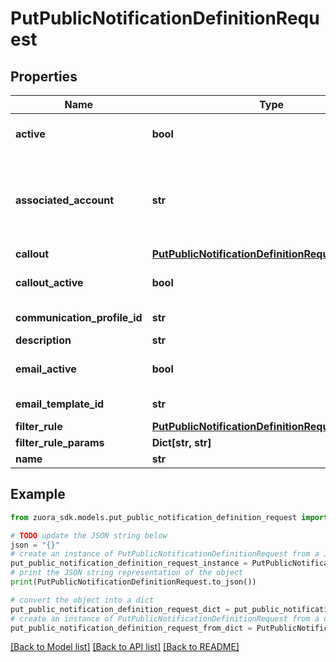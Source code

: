# PutPublicNotificationDefinitionRequest


## Properties

Name | Type | Description | Notes
------------ | ------------- | ------------- | -------------
**active** | **bool** | The status of the notification definition. The default value is &#x60;true&#x60;. | [optional] [default to True]
**associated_account** | **str** | Indicates with which type of account this notification is associated. Depending on your environment, you can use one of the following values: * &#x60;Account.Id&#x60;: ID of the primary customer account related to the notification. It is also the default value. * &#x60;ParentAccount.Id&#x60;: this option is available only if you have &lt;a href&#x3D;\&quot;https://knowledgecenter.zuora.com/Billing/Subscriptions/Customer_Accounts/A_Customer_Account_Introduction#Customer_Hierarchy\&quot; target&#x3D;\&quot;_blank\&quot;&gt;Customer Hierarchy&lt;/a&gt; enabled for your tenant. * &#x60;SubscriptionOwnerAccount.Id&#x60;: this option is available if the base object of the notification is Order Action.  **Note:** before specifying this field, we recommend that you use [Data Source](https://knowledgecenter.zuora.com/Billing/Reporting/D_Data_Sources_and_Exports/C_Data_Source_Reference) to check the available types of accounts for the current notification.    | [optional] 
**callout** | [**PutPublicNotificationDefinitionRequestCallout**](PutPublicNotificationDefinitionRequestCallout.md) |  | [optional] 
**callout_active** | **bool** | The status of the callout action. The default value is &#x60;false&#x60;. | [optional] [default to False]
**communication_profile_id** | **str** | The profile that notification definition belongs to. If you want to update the notification to a system notification, you should pass &#39;SystemNotification&#39;. &#39;  | [optional] 
**description** | **str** | The description of the notification definition. | [optional] 
**email_active** | **bool** | The status of the email action. The default value is &#x60;false&#x60;. | [optional] [default to False]
**email_template_id** | **str** | The ID of the email template. If emailActive is updated from false to true, an email template is required, and the EventType of the email template MUST be the same as the EventType of the notification definition.  | [optional] 
**filter_rule** | [**PutPublicNotificationDefinitionRequestFilterRule**](PutPublicNotificationDefinitionRequestFilterRule.md) |  | [optional] 
**filter_rule_params** | **Dict[str, str]** | The parameter values used to configure the filter rule.  | [optional] 
**name** | **str** | The name of the notification definition, which is unique in the profile. | [optional] 

## Example

```python
from zuora_sdk.models.put_public_notification_definition_request import PutPublicNotificationDefinitionRequest

# TODO update the JSON string below
json = "{}"
# create an instance of PutPublicNotificationDefinitionRequest from a JSON string
put_public_notification_definition_request_instance = PutPublicNotificationDefinitionRequest.from_json(json)
# print the JSON string representation of the object
print(PutPublicNotificationDefinitionRequest.to_json())

# convert the object into a dict
put_public_notification_definition_request_dict = put_public_notification_definition_request_instance.to_dict()
# create an instance of PutPublicNotificationDefinitionRequest from a dict
put_public_notification_definition_request_from_dict = PutPublicNotificationDefinitionRequest.from_dict(put_public_notification_definition_request_dict)
```
[[Back to Model list]](../README.md#documentation-for-models) [[Back to API list]](../README.md#documentation-for-api-endpoints) [[Back to README]](../README.md)


